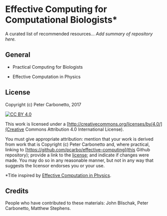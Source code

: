 # Effective Computing for Computational Biologists*

A curated list of recommended resources... *Add summary of repository
here.*

## General

+ Practical Computing for Biologists

+ Effective Computation in Physics

[scopatz-huff]: http://physics.codes

## License

Copyright (c) Peter Carbonetto, 2017

[![CC BY 4.0](https://i.creativecommons.org/l/by/4.0/88x31.png)](http://creativecommons.org/licenses/by/4.0/)

This work is licensed under a
[http://creativecommons.org/licenses/by/4.0/](Creative Commons
Attribution 4.0 International License).

You must give appropriate attribution: mention that your work is
derived from work that is Copyright (c) Peter Carbonetto and, where
practical, linking to
[https://github.com/pcarbo/effective-computing](this Github
repository); provide a link to the
[license](http://creativecommons.org/licenses/by/4.0/); and indicate
if changes were made. You may do so in any reasonable manner, but not
in any way that suggests the licensor endorses you or your use.

*Title inspired by [Effective Computation in Physics][scopatz-huff].

## Credits

People who have contributed to these materials: John Blischak, Peter
Carbonetto, Matthew Stephens.
